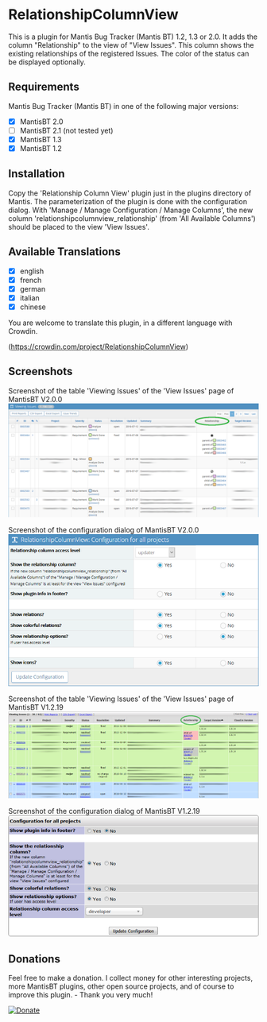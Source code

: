 RelationshipColumnView
======================

This is a plugin for Mantis Bug Tracker (Mantis BT) 1.2, 1.3 or 2.0. It adds the column "Relationship" to the view of "View Issues". This column shows the existing relationships of the registered Issues. The color of the status can be displayed optionally.

Requirements
------------

Mantis Bug Tracker (Mantis BT) in one of the following major versions:
- [x] MantisBT 2.0
- [ ] MantisBT 2.1 (not tested yet)
- [x] MantisBT 1.3
- [x] MantisBT 1.2

Installation
------------

Copy the 'Relationship Column View' plugin just in the plugins directory of Mantis. The parameterization of the plugin is done with the configuration dialog.
With 'Manage / Manage Configuration / Manage Columns', the new column 'relationshipcolumnview_relationship' (from 'All Available Columns') should be placed to the view 'View Issues'.

Available Translations
----------------------

- [x] english
- [x] french
- [x] german
- [x] italian
- [x] chinese

You are welcome to translate this plugin, in a different language with Crowdin.

(https://crowdin.com/project/RelationshipColumnView)

Screenshots
-----------

Screenshot of the table 'Viewing Issues' of the 'View Issues' page of MantisBT V2.0.0
![ViewAllBugPage with this plugin](/images/RelationshipColumnView_ViewAllBugPage_MantisBT2.0.png?raw=true "")

Screenshot of the configuration dialog of MantisBT V2.0.0
![ViewAllBugPage with this plugin](/images/RelationshipColumnView_Configuration_MantisBT2.0.png?raw=true "")

Screenshot of the table 'Viewing Issues' of the 'View Issues' page of MantisBT V1.2.19
![ViewAllBugPage with this plugin](/images/RelationshipColumnView_ViewAllBugPage_MantisBT1.2.png?raw=true "")

Screenshot of the configuration dialog of MantisBT V1.2.19
![ViewAllBugPage with this plugin](/images/RelationshipColumnView_Configuration_MantisBT1.2.png?raw=true "")

Donations
---------

Feel free to make a donation. I collect money for other interesting projects, more MantisBT plugins, other open source projects, and of course to improve this plugin. - Thank you very much!

[![Donate](https://img.shields.io/badge/Donate-PayPal-green.svg)](https://www.paypal.com/cgi-bin/webscr?cmd=_s-xclick&hosted_button_id=MDVT94VF4YTXA)
